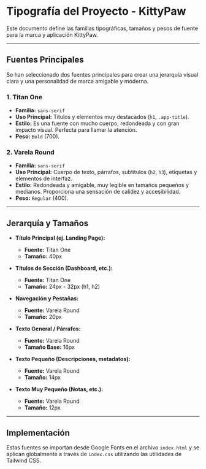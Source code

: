 # Tipografía del Proyecto - KittyPaw

Este documento define las familias tipográficas, tamaños y pesos de fuente para la marca y aplicación KittyPaw.

---

## Fuentes Principales

Se han seleccionado dos fuentes principales para crear una jerarquía visual clara y una personalidad de marca amigable y moderna.

### 1. Titan One
- **Familia:** `sans-serif`
- **Uso Principal:** Títulos y elementos muy destacados (`h1`, `.app-title`).
- **Estilo:** Es una fuente con mucho cuerpo, redondeada y con gran impacto visual. Perfecta para llamar la atención.
- **Peso:** `Bold` (700).

### 2. Varela Round
- **Familia:** `sans-serif`
- **Uso Principal:** Cuerpo de texto, párrafos, subtítulos (`h2`, `h3`), etiquetas y elementos de interfaz.
- **Estilo:** Redondeada y amigable, muy legible en tamaños pequeños y medianos. Proporciona una sensación de calidez y accesibilidad.
- **Peso:** `Regular` (400).

---

## Jerarquía y Tamaños

- **Título Principal (ej. Landing Page):**
  - **Fuente:** Titan One
  - **Tamaño:** 40px

- **Títulos de Sección (Dashboard, etc.):**
  - **Fuente:** Titan One
  - **Tamaño:** 24px - 32px (h1, h2)

- **Navegación y Pestañas:**
  - **Fuente:** Varela Round
  - **Tamaño:** 20px

- **Texto General / Párrafos:**
  - **Fuente:** Varela Round
  - **Tamaño Base:** 16px

- **Texto Pequeño (Descripciones, metadatos):**
  - **Fuente:** Varela Round
  - **Tamaño:** 14px

- **Texto Muy Pequeño (Notas, etc.):**
  - **Fuente:** Varela Round
  - **Tamaño:** 12px

---

## Implementación

Estas fuentes se importan desde Google Fonts en el archivo `index.html` y se aplican globalmente a través de `index.css` utilizando las utilidades de Tailwind CSS.
